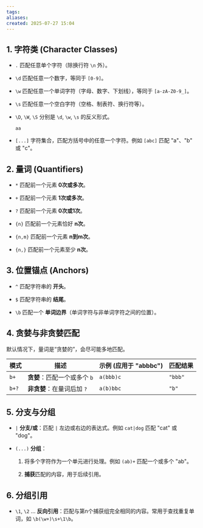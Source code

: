 ```yaml
---
tags: 
aliases: 
created: 2025-07-27 15:04
---
```

## 1. 字符类 (Character Classes)

- `.` 匹配任意单个字符（除换行符 `\n` 外）。
- `\d` 匹配任意一个数字，等同于 `[0-9]`。
- `\w` 匹配任意一个单词字符（字母、数字、下划线），等同于 `[a-zA-Z0-9_]`。
- `\s` 匹配任意一个空白字符（空格、制表符、换行符等）。
- `\D`, `\W`, `\S` 分别是 `\d`, `\w`, `\s` 的反义形式。
	```
	aa 
	```

- `[...]` 字符集合，匹配方括号中的任意一个字符。例如 `[abc]` 匹配 "a"、"b" 或 "c"。

## 2. 量词 (Quantifiers)

- `*` 匹配前一个元素 **0次或多次**。
    
- `+` 匹配前一个元素 **1次或多次**。
    
- `?` 匹配前一个元素 **0次或1次**。
    
- `{n}` 匹配前一个元素恰好 **n次**。
    
- `{n,m}` 匹配前一个元素 **n到m次**。
    
- `{n,}` 匹配前一个元素至少 **n次**。
    

## 3. 位置锚点 (Anchors)

- `^` 匹配字符串的 **开头**。
    
- `$` 匹配字符串的 **结尾**。
    
- `\b` 匹配一个 **单词边界**（单词字符与非单词字符之间的位置）。
    

## 4. 贪婪与非贪婪匹配

默认情况下，量词是“贪婪的”，会尽可能多地匹配。

|模式|描述|示例 (应用于 "abbbc")|匹配结果|
|---|---|---|---|
|`b+`|**贪婪**：匹配一个或多个 `b`|`a(bbb)c`|`"bbb"`|
|`b+?`|**非贪婪**：在量词后加 `?`|`a(b)bbc`|`"b"`|

## 5. 分支与分组

- `|` **分支/或**：匹配 `|` 左边或右边的表达式。例如 `cat|dog` 匹配 "cat" 或 "dog"。
    
- `(...)` **分组**：
    
    1. 将多个字符作为一个单元进行处理。例如 `(ab)+` 匹配一个或多个 "ab"。
        
    2. **捕获**匹配的内容，用于后续引用。
        

## 6. 分组引用

- `\1`, `\2` ... **反向引用**：匹配与第n个捕获组完全相同的内容。常用于查找重复单词，如 `\b(\w+)\s+\1\b`。